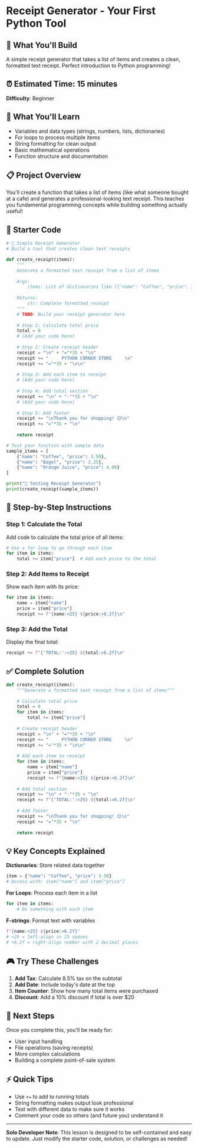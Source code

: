 # Receipt Generator - Your First Python Tool

## 🎯 What You'll Build
A simple receipt generator that takes a list of items and creates a clean, formatted text receipt. Perfect introduction to Python programming!

## ⏰ Estimated Time: 15 minutes
**Difficulty**: Beginner

## 🧠 What You'll Learn
- Variables and data types (strings, numbers, lists, dictionaries)
- For loops to process multiple items
- String formatting for clean output
- Basic mathematical operations
- Function structure and documentation

## 📋 Project Overview
You'll create a function that takes a list of items (like what someone bought at a cafe) and generates a professional-looking text receipt. This teaches you fundamental programming concepts while building something actually useful!

## 🚀 Starter Code

```python
# 🧾 Simple Receipt Generator
# Build a tool that creates clean text receipts

def create_receipt(items):
    """
    Generate a formatted text receipt from a list of items
    
    Args:
        items: List of dictionaries like [{"name": "Coffee", "price": 3.50}]
    
    Returns:
        str: Complete formatted receipt
    """
    # TODO: Build your receipt generator here
    
    # Step 1: Calculate total price
    total = 0
    # (Add your code here)
    
    # Step 2: Create receipt header
    receipt = "\n" + "="*35 + "\n"
    receipt += "     PYTHON CORNER STORE     \n"
    receipt += "="*35 + "\n\n"
    
    # Step 3: Add each item to receipt
    # (Add your code here)
    
    # Step 4: Add total section
    receipt += "\n" + "-"*35 + "\n"
    # (Add your code here)
    
    # Step 5: Add footer
    receipt += "\nThank you for shopping! 😊\n"
    receipt += "="*35 + "\n"
    
    return receipt

# Test your function with sample data
sample_items = [
    {"name": "Coffee", "price": 3.50},
    {"name": "Bagel", "price": 2.25},  
    {"name": "Orange Juice", "price": 4.00}
]

print("🧾 Testing Receipt Generator")
print(create_receipt(sample_items))
```

## 📝 Step-by-Step Instructions

### Step 1: Calculate the Total
Add code to calculate the total price of all items:
```python
# Use a for loop to go through each item
for item in items:
    total += item["price"]  # Add each price to the total
```

### Step 2: Add Items to Receipt  
Show each item with its price:
```python
for item in items:
    name = item["name"]
    price = item["price"]
    receipt += f"{name:<25} ${price:>6.2f}\n"
```

### Step 3: Add the Total
Display the final total:
```python
receipt += f"{'TOTAL:':<25} ${total:>6.2f}\n"
```

## ✅ Complete Solution

```python
def create_receipt(items):
    """Generate a formatted text receipt from a list of items"""
    
    # Calculate total price
    total = 0
    for item in items:
        total += item["price"]
    
    # Create receipt header
    receipt = "\n" + "="*35 + "\n"
    receipt += "     PYTHON CORNER STORE     \n"
    receipt += "="*35 + "\n\n"
    
    # Add each item to receipt
    for item in items:
        name = item["name"]
        price = item["price"]
        receipt += f"{name:<25} ${price:>6.2f}\n"
    
    # Add total section
    receipt += "\n" + "-"*35 + "\n"
    receipt += f"{'TOTAL:':<25} ${total:>6.2f}\n"
    
    # Add footer
    receipt += "\nThank you for shopping! 😊\n"
    receipt += "="*35 + "\n"
    
    return receipt
```

## 💡 Key Concepts Explained

**Dictionaries**: Store related data together
```python
item = {"name": "Coffee", "price": 3.50}
# Access with: item["name"] and item["price"]
```

**For Loops**: Process each item in a list
```python
for item in items:
    # Do something with each item
```

**F-strings**: Format text with variables
```python
f"{name:<25} ${price:>6.2f}"
# <25 = left-align in 25 spaces
# >6.2f = right-align number with 2 decimal places
```

## 🎮 Try These Challenges

1. **Add Tax**: Calculate 8.5% tax on the subtotal
2. **Add Date**: Include today's date at the top
3. **Item Counter**: Show how many total items were purchased
4. **Discount**: Add a 10% discount if total is over $20

## 🔄 Next Steps
Once you complete this, you'll be ready for:
- User input handling
- File operations (saving receipts)
- More complex calculations
- Building a complete point-of-sale system

## ⚡ Quick Tips
- Use `+=` to add to running totals
- String formatting makes output look professional
- Test with different data to make sure it works
- Comment your code so others (and future you) understand it

---
**Solo Developer Note**: This lesson is designed to be self-contained and easy to update. Just modify the starter code, solution, or challenges as needed! 